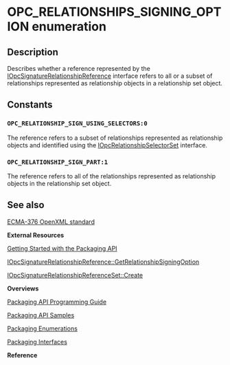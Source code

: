 # OPC_RELATIONSHIPS_SIGNING_OPTION enumeration

## Description

Describes whether a reference represented by the [IOpcSignatureRelationshipReference](https://learn.microsoft.com/previous-versions/windows/desktop/api/msopc/nn-msopc-iopcsignaturerelationshipreference) interface refers to all or a subset of relationships represented as relationship objects in a relationship set object.

## Constants

### `OPC_RELATIONSHIP_SIGN_USING_SELECTORS:0`

The reference refers to a subset of relationships represented as relationship objects and identified using the [IOpcRelationshipSelectorSet](https://learn.microsoft.com/previous-versions/windows/desktop/api/msopc/nn-msopc-iopcrelationshipselectorset) interface.

### `OPC_RELATIONSHIP_SIGN_PART:1`

The reference refers to all of the relationships represented as relationship objects in the relationship set object.

## See also

[ECMA-376 OpenXML standard](https://www.ecma-international.org/publications-and-standards/standards/ecma-376/)

**External Resources**

[Getting Started with the Packaging API](https://learn.microsoft.com/previous-versions/windows/desktop/opc/packaging-api-overview)

[IOpcSignatureRelationshipReference::GetRelationshipSigningOption](https://learn.microsoft.com/previous-versions/windows/desktop/api/msopc/nf-msopc-iopcsignaturerelationshipreference-getrelationshipsigningoption)

[IOpcSignatureRelationshipReferenceSet::Create](https://learn.microsoft.com/previous-versions/windows/desktop/api/msopc/nf-msopc-iopcsignaturerelationshipreferenceset-create)

**Overviews**

[Packaging API Programming Guide](https://learn.microsoft.com/previous-versions/windows/desktop/opc/packaging-programming-guide)

[Packaging API Samples](https://learn.microsoft.com/previous-versions/windows/desktop/opc/packaging-programming-samples)

[Packaging Enumerations](https://learn.microsoft.com/previous-versions/windows/desktop/opc/packaging-enumerations)

[Packaging Interfaces](https://learn.microsoft.com/previous-versions/windows/desktop/legacy/dd371635(v=vs.85))

**Reference**